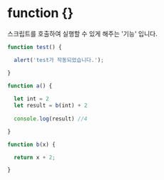 # function {}

스크립트를 호출하여 실행할 수 있게 해주는 '기능' 입니다.

```js
function test() {

  alert('test가 작동되었습니다.');

}
```

```js
function a() {
  
  let int = 2
  let result = b(int) + 2
  
  console.log(result) //4

}

function b(x) {

  return x + 2;

}
```
